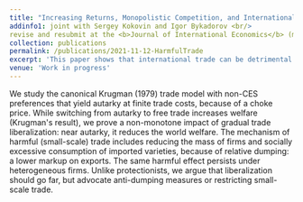 ```yaml
---
title: "Increasing Returns, Monopolistic Competition, and International Trade: Revisiting Gains from Trade"
addinfo1: joint with Sergey Kokovin and Igor Bykadorov <br/>  
revise and resubmit at the <b>Journal of International Economics</b> (minor revisions requested), available upon request
collection: publications
permalink: /publications/2021-11-12-HarmfulTrade
excerpt: 'This paper shows that international trade can be detrimental to consumers if its volume is small.'
venue: 'Work in progress'
---
```

We study the canonical Krugman (1979) trade model with non-CES preferences that yield autarky at finite trade costs, because of a choke price. While switching from autarky to free trade increases welfare (Krugman's result), we prove a non-monotone impact of gradual trade liberalization: near autarky, it reduces the world welfare. The mechanism of harmful (small-scale) trade includes reducing the mass of firms and socially excessive consumption of imported varieties, because of relative dumping: a lower markup on exports. The same harmful effect persists under heterogeneous firms. Unlike protectionists, we argue that liberalization should go far, but advocate anti-dumping measures or restricting small-scale trade.


